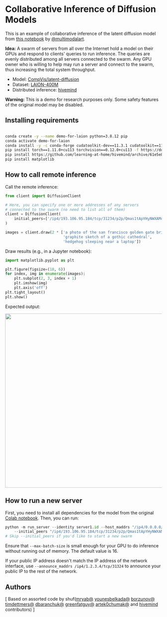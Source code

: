 # Collaborative Inference of Diffusion Models

This is an example of collaborative inference of the latent diffusion model from [this notebook](https://colab.research.google.com/github/multimodalart/latent-diffusion-notebook/blob/main/Latent_Diffusion_LAION_400M_model_text_to_image.ipynb) by [@multimodalart](https://twitter.com/multimodalart).

**Idea:** A swarm of servers from all over the Internet hold a model on their GPUs and respond to clients' queries to run inference.
The queries are evenly distributed among all servers connected to the swarm. Any GPU owner who is willing to help may
run a server and connect to the swarm, thus increasing the total system throughput.

- Model: [CompVis/latent-diffusion](https://github.com/CompVis/latent-diffusion)
- Dataset: [LAION-400M](https://laion.ai/laion-400-open-dataset/)
- Distributed inference: [hivemind](https://github.com/learning-at-home/hivemind)

**Warning:** This is a demo for research purposes only. Some safety features of the original model may be disabled.

## Installing requirements
```bash

conda create -y --name demo-for-laion python=3.8.12 pip
conda activate demo-for-laion
conda install -y -c conda-forge cudatoolkit-dev==11.3.1 cudatoolkit==11.3.1 cudnn==8.2.1.32
pip install torch==1.11.0+cu113 torchvision==0.12.0+cu113 -f https://download.pytorch.org/whl/torch_stable.html
pip install https://github.com/learning-at-home/hivemind/archive/61e5e8c1f33dd2390e6d0d0221e2de6e75741a9c.zip
pip install matplotlib
```

## How to call remote inference

Call the remote inference:

```python
from client import DiffusionClient

# Here, you can specify one or more addresses of any servers
# connected to the swarm (no need to list all of them)
client = DiffusionClient(
    initial_peers=['/ip4/193.106.95.184/tcp/31234/p2p/Qmas1tApYHyNWXAMoJ9pxkAWBXcy4z11yquoAM3eiF1E86'],
)

images = client.draw(2 * ['a photo of the san francisco golden gate bridge',
                          'graphite sketch of a gothic cathedral',
                          'hedgehog sleeping near a laptop'])
```

Draw results (e.g., in a Jupyter notebook):

```python
import matplotlib.pyplot as plt

plt.figure(figsize=(10, 6))
for index, img in enumerate(images):
    plt.subplot(2, 3, index + 1)
    plt.imshow(img)
    plt.axis('off')
plt.tight_layout()
plt.show()
```

Expected output:

<img src="https://github.com/learning-at-home/demo-for-laion/blob/main/img/example_output.png" width="560">

## How to run a new server

First, you need to install all dependencies for the model from the original [Colab notebook](https://colab.research.google.com/github/multimodalart/latent-diffusion-notebook/blob/main/Latent_Diffusion_LAION_400M_model_text_to_image.ipynb). Then, you can run:

```python
python -m run_server --identity server1.id --host_maddrs "/ip4/0.0.0.0/tcp/31234" \
    --initial_peers "/ip4/193.106.95.184/tcp/31234/p2p/Qmas1tApYHyNWXAMoJ9pxkAWBXcy4z11yquoAM3eiF1E86"
# Skip --initial_peers if you'd like to start a new swarm
```

Ensure that `--max-batch-size` is small enough for your GPU to do inference without running out of memory. The default value is 16.

If your public IP address doesn't match the IP address of the network interface, use `--announce_maddrs /ip4/1.2.3.4/tcp/31324`
to announce your public IP to the rest of the network.

## Authors

[
Based on assorted code by shuf([mryab@](https://github.com/mryab) [younesbelkada@](https://github.com/younesbelkada) [borzunov@](https://github.com/borzunov) [timdettmers@](https://github.com/timdettmers) [dbaranchuk@](https://github.com/dbaranchuk) [greenfatguy@](https://github.com/GreenFatGuy) [artek0chumak@](https://github.com/artek0chumak) and [hivemind](https://github.com/learning-at-home/hivemind) contributors)
]
